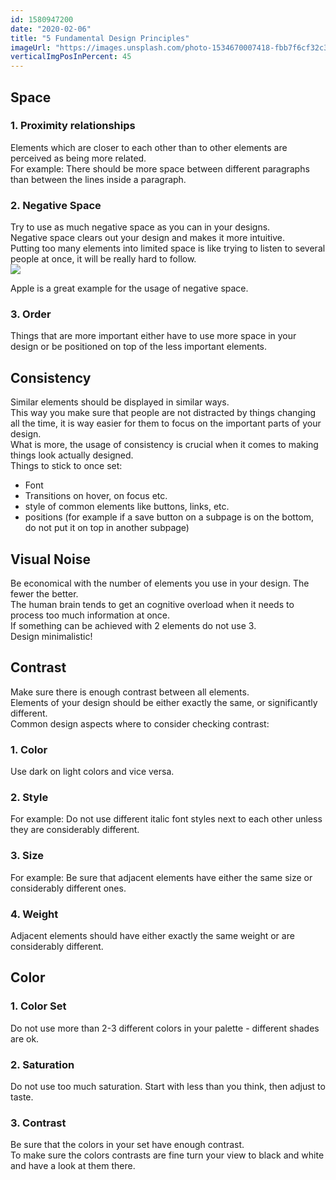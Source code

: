 ```yaml
---
id: 1580947200
date: "2020-02-06"
title: "5 Fundamental Design Principles"
imageUrl: "https://images.unsplash.com/photo-1534670007418-fbb7f6cf32c3?ixlib=rb-1.2.1&ixid=eyJhcHBfaWQiOjEyMDd9&auto=format&fit=crop&w=634&q=80"
verticalImgPosInPercent: 45
---
```


## Space
### 1. Proximity relationships
Elements which are closer to each other than to other elements are perceived as being more related. <br/>
For example: There should be more space between different paragraphs than between the lines inside a paragraph.

### 2. Negative Space
Try to use as much negative space as you can in your designs.<br/>
Negative space clears out your design and makes it more intuitive.<br/>
Putting too many elements into limited space is like trying to listen to several people at once, it will be really hard to follow.<br/>
![](https://www.ercancicek.de/Content/img/designprinciples/negativespace.png)
<figcaption>Apple is a great example for the usage of negative space.</figcaption>

### 3. Order
Things that are more important either have to use more space in your design or be positioned on top of the less important elements.

## Consistency
Similar elements should be displayed in similar ways.<br />
This way you make sure that people are not distracted by things changing all the time, it is way easier for them to focus on the important parts of your design.<br />
What is more, the usage of consistency is crucial when it comes to making things look actually designed.<br />
Things to stick to once set:
  * Font
  * Transitions on hover, on focus etc.
  * style of common elements like buttons, links, etc.
  * positions (for example if a save button on a subpage is on the bottom, do not put it on top in another subpage)

## Visual Noise
Be economical with the number of elements you use in your design. The fewer the better.<br />
The human brain tends to get an cognitive overload when it needs to process too much information at once.<br />
If something can be achieved with 2 elements do not use 3.<br />
Design minimalistic!

## Contrast
Make sure there is enough contrast between all elements.<br />
Elements of your design should be either exactly the same, or significantly different.<br />
Common design aspects where to consider checking contrast:
### 1. Color
Use dark on light colors and vice versa.
### 2. Style
For example: Do not use different italic font styles next to each other unless they are considerably different.
### 3. Size
For example: Be sure that adjacent elements have either the same size or considerably different ones.
### 4. Weight
Adjacent elements should have either exactly the same weight or are considerably different.

## Color
### 1. Color Set
Do not use more than 2-3 different colors in your palette - different shades are ok.
### 2. Saturation
Do not use too much saturation. Start with less than you think, then adjust to taste.
### 3. Contrast
Be sure that the colors in your set have enough contrast.<br />
To make sure the colors contrasts are fine turn your view to black and white and have a look at them there.